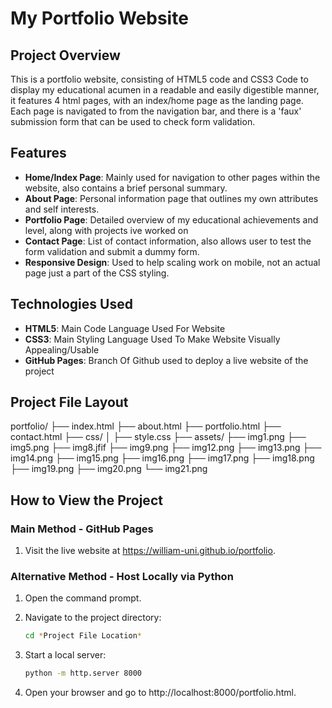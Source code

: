 # My Portfolio Website

## Project Overview
This is a portfolio website, consisting of HTML5 code and CSS3 Code to display my educational acumen in a readable
and easily digestible manner, it features 4 html pages, with an index/home page as the landing page.
Each page is navigated to from the navigation bar, and there is a 'faux' submission form that can be used to check form validation.


## Features
- **Home/Index Page**: Mainly used for navigation to other pages within the website, also contains a brief personal summary.
- **About Page**: Personal information page that outlines my own attributes and self interests.
- **Portfolio Page**: Detailed overview of my educational achievements and level, along with projects ive worked on
- **Contact Page**: List of contact information, also allows user to test the form validation and submit a dummy form.
- **Responsive Design**: Used to help scaling work on mobile, not an actual page just a part of the CSS styling.

## Technologies Used
- **HTML5**: Main Code Language Used For Website
- **CSS3**: Main Styling Language Used To Make Website Visually Appealing/Usable
- **GitHub Pages**: Branch Of Github used to deploy a live website of the project
## Project File Layout
portfolio/
 ├── index.html
 ├── about.html
 ├── portfolio.html
 ├── contact.html
 ├── css/
 │ ├── style.css
 ├── assets/
 ├── img1.png
 ├── img5.png
 ├── img8.jfif
 ├── img9.png
 ├── img12.png
 ├── img13.png
 ├── img14.png 
 ├── img15.png
 ├── img16.png 
 ├── img17.png
 ├── img18.png
 ├── img19.png 
 ├── img20.png
 └── img21.png
## How to View the Project
### Main Method - GitHub Pages
1. Visit the live website at https://william-uni.github.io/portfolio.

### Alternative Method - Host Locally via Python
1. Open the command prompt.
2. Navigate to the project directory:
   ```sh
   cd *Project File Location*
   ```
3. Start a local server:

   ```sh
   python -m http.server 8000
   ```
4. Open your browser and go to http://localhost:8000/portfolio.html.